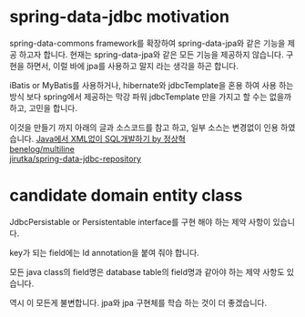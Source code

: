 # spring-data-jdbc motivation
spring-data-commons framework를 확장하여 spring-data-jpa와 같은 기능을 제공 하고자 합니다.
현재는 spring-data-jpa와 같은 모든 기능을 제공하지 않습니다.
구현을 하면서, 이럴 바에 jpa를 사용하고 말지 라는 생각을 하곤 합니다.

iBatis or MyBatis를 사용하거나, hibernate와 jdbcTemplate을 혼용 하여 사용 하는 방식 보다
spring에서 제공하는 막강 파워 jdbcTemplate 만을 가지고 할 수는 없을까 하고, 고민을 합니다.

이것을 만들기 까지 아래의 글과 소스코드를 참고 하고, 일부 소스는 변경없이 인용 하였습니다.
[Java에서 XML없이 SQL개발하기 by 정상혁](http://blog.benelog.net/2708621)<br>
[benelog/multiline](https://github.com/benelog/multiline)<br>
[jirutka/spring-data-jdbc-repository](https://github.com/jirutka/spring-data-jdbc-repository)

# candidate domain entity class
JdbcPersistable or Persistentable interface를 구현 해야 하는 제약 사항이 있습니다.

key가 되는 field에는 Id annotation을 붙여 줘야 합니다.

모든 java class의 field명은 database table의 field명과 같아야 하는 제약 사항도 있습니다.

역시 이 모든게 불변합니다. jpa와 jpa 구현체를 학습 하는 것이 더 좋겠습니다.

